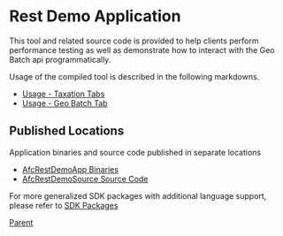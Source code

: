 # Rest Demo Application

This tool and related source code is provided to help clients perform performance testing as well as demonstrate how to interact with the Geo Batch api programmatically.

Usage of the compiled tool is described in the following markdowns.
* [Usage - Taxation Tabs](./RestV2CalcTaxApiTest.md)
* [Usage - Geo Batch Tab](./GeoBatchApiTest.md)

## Published Locations

Application binaries and source code published in separate locations
* [AfcRestDemoApp Binaries](https://github.com/Avalara/Communications-Developer-Content/tree/master/afc_saaspro_tax/afc_rest_apis/AfcRestDemoApp)
* [AfcRestDemoSource Source Code](https://github.com/Avalara/Communications-Developer-Content/tree/master/afc_saaspro_tax/afc_rest_apis/AfcRestDemoSource)

For more generalized SDK packages with additional language support, please refer to [SDK Packages](../SDK/README.md)

[Parent](../README.md)
